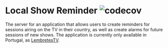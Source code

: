 # Local Show Reminder ![codecov](https://codecov.io/gh/correia55/localShowReminder/branch/master/graph/badge.svg?token=K34FZDITIU)

The server for an application that allows users to create reminders for sessions airing on the TV in their country, as well as create alarms for future sessions of new shows. The application is currently only available in Portugal, as [LembretesTV](lembretestv.pt).
